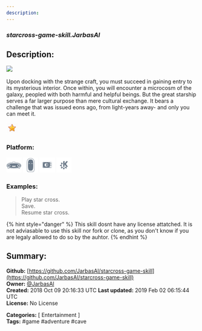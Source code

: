 ```yaml
---
description: 
---
```


### _starcross-game-skill.JarbasAl_  
## Description:  
![](http://infocom.elsewhere.org/gallery/starcross/starcross1.jpg)

Upon docking with the strange craft, you must succeed in gaining entry to its mysterious interior. Once within, you will encounter a microcosm of the galaxy, peopled with both harmful and helpful beings. But the great starship serves a far larger purpose than mere cultural exchange. It bears a challenge that was issued eons ago, from light-years away- and only you can meet it.  
  
![](../.gitbook/assets/star.png)  
  
### Platform:  
 ![Mark I](../.gitbook/assets/mark-1-icon.png)  ![Mark II](../.gitbook/assets/mark-2-icon.png)  ![Picroft](../.gitbook/assets/picroft-icon.png)  ![plasmoid](../.gitbook/assets/kde.png)   
### Examples:  
> Play star cross.  
> Save.  
> Resume star cross.  
  
{% hint style="danger" %}
This skill dosnt have any license attatched. It is not adviasable to use this skill nor fork or clone, as you don't know if you are legaly allowed to do so by the auhtor.
{% endhint %}
  
## Summary:  
**Github:** [https://github.com/JarbasAl/starcross-game-skill](https://github.com/JarbasAl/starcross-game-skill)  
**Owner:** [@JarbasAl](https://github.com/JarbasAl)  
**Created:** 2018 Oct 09 20:16:33 UTC  **Last updated:** 2019 Feb 02 06:15:44 UTC  
**License:** No License  
  
**Categories:** [ Entertainment ]   
**Tags:** \#game \#adventure \#cave   
